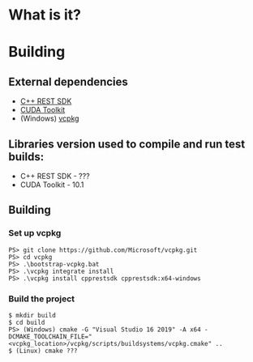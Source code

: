# What is it?

# Building
## External dependencies
* [C++ REST SDK](https://github.com/microsoft/cpprestsdk)
* [CUDA Toolkit](https://developer.nvidia.com/cuda-downloads)
* (Windows) [vcpkg](https://github.com/Microsoft/vcpkg)

## Libraries version used to compile and run test builds:
* C++ REST SDK - ???
* CUDA Toolkit - 10.1

## Building
### Set up vcpkg
```
PS> git clone https://github.com/Microsoft/vcpkg.git
PS> cd vcpkg
PS> .\bootstrap-vcpkg.bat
PS> .\vcpkg integrate install
PS> .\vcpkg install cpprestsdk cpprestsdk:x64-windows
```

### Build the project
```
$ mkdir build
$ cd build
PS> (Windows) cmake -G "Visual Studio 16 2019" -A x64 -DCMAKE_TOOLCHAIN_FILE="<vcpkg_location>/vcpkg/scripts/buildsystems/vcpkg.cmake" ..
$ (Linux) cmake ???
```